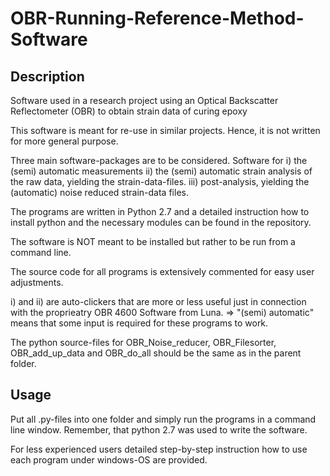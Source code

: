 # OBR-Running-Reference-Method-Software

## Description
Software used in a research project using an  Optical Backscatter Reflectometer (OBR) to obtain strain data of curing epoxy

This software is meant for re-use in similar projects. Hence, it is not written for more general purpose.

Three main software-packages are to be considered. Software for
i) the (semi) automatic measurements
ii) the (semi) automatic strain analysis of the raw data, yielding the strain-data-files.
iii) post-analysis, yielding the (automatic) noise reduced strain-data files.

The programs are written in Python 2.7 and a detailed instruction how to install python and the necessary modules can be found in the repository.

The software is NOT meant to be installed but rather to be run from a command line.

The source code for all programs is extensively commented for easy user adjustments.

i) and ii) are auto-clickers that are more or less useful just in connection with the proprieatry OBR 4600 Software from Luna.
=> "(semi) automatic" means that some input is required for these programs to work.

The python source-files for OBR_Noise_reducer, OBR_Filesorter, OBR_add_up_data and OBR_do_all should be the same as in the parent folder.

## Usage
Put all .py-files into one folder and simply run the programs in a command line window. Remember, that python 2.7 was used to write the software.

For less experienced users detailed step-by-step instruction how to use each program under windows-OS are provided.


